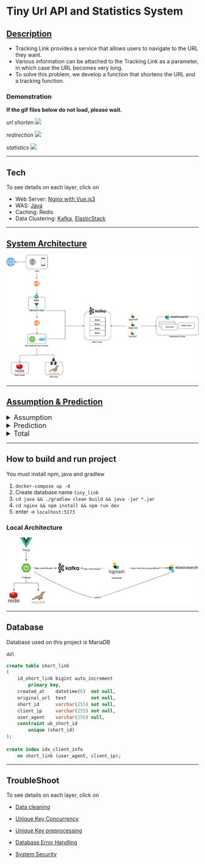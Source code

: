 # Tiny Url API and Statistics System

## [Description](https://velog.io/@dragonappear/Outline)

- Tracking Link provides a service that allows users to navigate to the URL they want.
- Various information can be attached to the Tracking Link as a parameter, in which case the URL becomes very long.
- To solve this problem, we develop a function that shortens the URL and a tracking function.

### Demonstration

**If the gif files below do not load, please wait.**

*url shorten*
![](https://velog.velcdn.com/images/dragonappear/post/56cc6833-0749-45ef-8c2c-1caf7829eeb5/image.gif)

*redirection*
![](https://velog.velcdn.com/images/dragonappear/post/58e7c65c-4cb9-4142-862b-6a54261d9cbb/image.gif)

*statistics*
![](https://velog.velcdn.com/images/dragonappear/post/c6623e75-85de-442f-99d4-a0a0a66abec2/image.png)

---
## Tech

To see details on each layer, click on

- Web Server: [Nginx with Vue.js3 ](./nginx/README.md)
- WAS: [Java](./java/README.md)
- Caching: Redis
- Data Clustering: [Kafka](./kafka/README.md), [ElasticStack](./elasticstack/README.md)

---
## [System Architecture](https://velog.io/@dragonappear/System-Design)

![system](./system-architecture.png)

---
## [Assumption & Prediction](https://velog.io/@dragonappear/Outline#%EC%9A%94%EA%B5%AC%EC%82%AC%ED%95%AD-%EA%B0%80%EC%A0%95-%EB%B0%8F-%EC%98%88%EC%83%81)

<details markdown="1">
<summary style="font-size: large">Assumption</summary>

- 가정 1: Short URL은 Read Heavy 함.
    - Write 작업 수보다 Read 작업 수가 훨씬 더 많을 것으로  Read Heavy 하다고 가정
    - `read 및 redirection requests :write requests = 100:1`이라고 가정함.
- 가정 2: 데이터를 3년 동안 저장함.
    - 요구 사항에는 없지만, 데이터를 3년 동안 저장해야 한다고 가정.
- 가정 3: 각 데이터의 용량은 최대 500 Byte
- 가정 4: Short URL은 8:2 법칙([파레토 원칙](https://ko.wikipedia.org/wiki/%ED%8C%8C%EB%A0%88%ED%86%A0_%EB%B2%95%EC%B9%99))을 따른다
</details>

<details markdown="1">
<summary style="font-size: large">Prediction</summary>

- 예상 1: 가정 1에 따른 `Requests per day Estimates(하루동안 발생하는 요청수)`
    - `read 및 redirection requests per day`
        - approximately **990M(9억 9천만)**
    - `write requests per day`
        - approximately 1**0M(1천만)**
- 예상 2: 가정 1에 따른 `Traffic per sec Estimates(단위 초당 발생하는 트래픽)`
    - `read 및 redirection requests per sec`
        - 990M /  24hr * 3600sec = approximately. **11,458 / sec**
    - `write requests per sec`
        - 10M /  24hr * 3600sec = approximately **115.74 / sec**
- 예상 3: 가정 1,2,3에 따른  `Storage per 3 years Estimates(DB 용량)`
    - `write requests per day`
        - **10M(1천만)**
    - `data counts during 3 years`
        - 10M * 30 days * 12 month * 3 years = approximately **10.8B (108억)**
    - `Needed total storage per 3 years`
        - 10.8B * 500bytes = approximately **5.4TB**
- 예상 4: 가정 1,3에 따른  `Bandwidth per sec Estimates(대역폭)`
    - `write requests per sec * data size`
        - **500 bytes * 115.74  / sec = approximately 57.87KB**
    - `read 및 redirection requests per sec * data size`
        - **500 bytes * 11,458 / sec =  approximately. 5.729MB**
- 예상 5: 가정 1,3,4에 따른  `Caching Memory Estimates(캐시 메모리)`
    - URL의 20%를 캐싱하면 대략 80 퍼센트의 캐시 히트가 발생할 것이라고 예상할 수 있다.
    - 하루 당 **990M Read Requests가 발생하므로, 이 중 20%만 캐싱을 한다고 하면 필요한 메모리 용량은**
        - **990M * 0.2 * 500Bytes = 대략 100GB**
        - 중복된 요청이 발생한다고 가정하면 실제 필요한 캐싱 용량은 **100GB** 보다 더 적을 것으로 예상된다.

</details>

<details markdown="1">
<summary style="font-size: large">Total</summary>

- Write Requests: **115.74/s**
- Read Requests: **11458/s**
- Incoming Data: **57.87KB**
- Outgoing Data: **5.729MB**
- Storage for 3 years: **5.4TB**
- Memory for Caching: **100GB**

</details>
    

---
## How to build and run project

You must install npm, java and gradlew

1. `docker-compose up -d`
2. Create database name `tiny_link`
3. `cd java && ./gradlew clean build && java -jar *.jar`
4. `cd nginx && npm install && npm run dev`
5. enter -> `localhost:5173`

### Local Architecture

![local-architecture](./local-architecture.png)

---

## Database

Database used on this project is MariaDB

`ddl`
```sql
create table short_link
(
    id_short_link bigint auto_increment
        primary key,
    created_at    datetime(6)  not null,
    original_url  text         not null,
    short_id      varchar(255) not null,
    client_ip     varchar(255) not null,
    user_agent    varchar(255) null,
    constraint uk_short_id
        unique (short_id)
);

create index idx_client_info
    on short_link (user_agent, client_ip);
```

---
## TroubleShoot

To see details on each layer, click on

- [Data cleaning](https://velog.io/write?id=807a9447-9bd2-4880-8e32-d93da55368e9)

- [Unique Key Concurrency](https://velog.io/@dragonappear/DB-Unique-Key-Concurrency)

- [Unique Key preprocessing](https://velog.io/@dragonappear/DB-Unique-Key-preprocessing)

- [Database Error Handling](https://velog.io/@dragonappear/DB-Database-Error-Handling)

- [System Security](https://velog.io/@dragonappear/Security)
